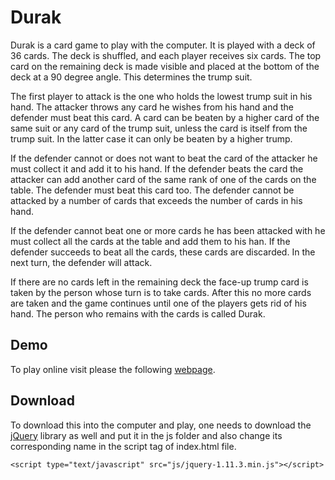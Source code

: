 # Durak

Durak is a card game to play with the computer. It is played with a deck of 36 cards. The deck is shuffled, and each player receives six cards. The top card on the remaining deck is made visible and placed at the bottom of the deck at a 90 degree angle. This determines the trump suit.     
        
The first player to attack is the one who holds the lowest trump suit in his hand. The attacker throws any card he wishes from his hand and the defender must beat this card. A card can be beaten by a higher card of the same suit or any card of the trump suit, unless the card is itself from the trump suit. In the latter case it can only be beaten by a higher trump. 

If the defender cannot or does not want to beat the card of the attacker he must collect it and add it to his hand. If the defender beats the card the attacker can add another card of the same rank of one of the cards on the table. The defender must beat this card too. The defender cannot be attacked by a number of cards that exceeds the number of cards in his hand.

  If the defender cannot beat one or more cards he has been attacked with he must collect all the cards at the table and add them to his han. If the defender succeeds to beat all the cards, these cards are discarded. In the next turn, the defender will attack.
  
  If there are no cards left in the remaining deck the face-up trump card is taken by the person whose turn is to take cards. After this no more cards are taken and the game continues until one of the players gets rid of his hand. The person who remains with the cards is called Durak.
  
 Demo
--------------
To play online visit please the following [webpage](http://aralmighty.com/durak/index.html).
  
 Download
--------------
To download this into the computer and play, one needs to download the [jQuery](http://jquery.com/download/) library as well and put it in the js folder and also change its
corresponding name in the script tag of index.html file.

    <script type="text/javascript" src="js/jquery-1.11.3.min.js"></script>
       
